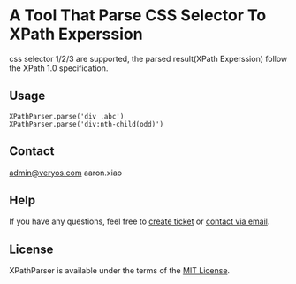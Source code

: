 A Tool That Parse CSS Selector To XPath Experssion
===

css selector 1/2/3 are supported, the parsed result(XPath Experssion) follow the XPath 1.0 specification.

<!--try to play it <a href="http://dev.veryos.com/XPathParser" target="_blank">here</a>.-->

## Usage

	XPathParser.parse('div .abc')
	XPathParser.parse('div:nth-child(odd)')

## Contact

admin@veryos.com aaron.xiao

## Help

If you have any questions, feel free to <a href="https://github.com/yessky/XPathParser/issues/new" target="_blank">create ticket</a> or <a href="mailto:admin@veryos.com" target="_blank">contact via email</a>.

## License

XPathParser is available under the terms of the <a href="http://veryos.com/lab/license" target="_blank">MIT License</a>.
